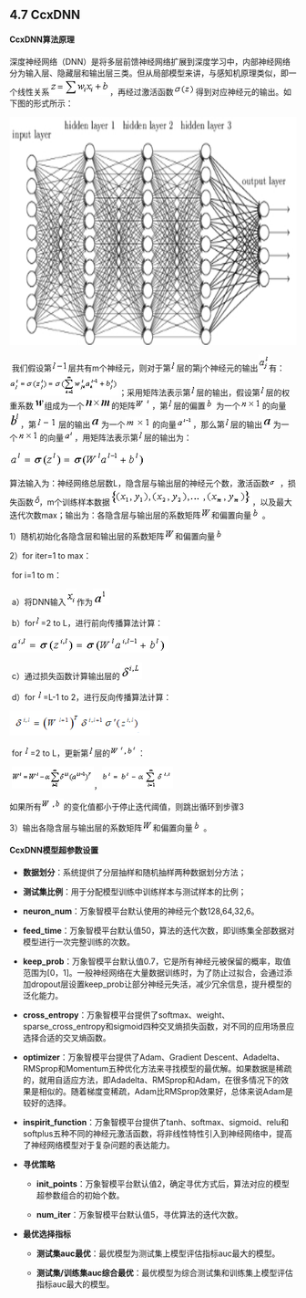 ## 4.7 CcxDNN

#### CcxDNN算法原理

​	深度神经网络（DNN）是将多层前馈神经网络扩展到深度学习中，内部神经网络分为输入层、隐藏层和输出层三类。但从局部模型来讲，与感知机原理类似，即一个线性关系![img](function_tools/wpsD4F2.tmp.png)，再经过激活函数![img](function_tools/wpsD503.tmp.png)得到对应神经元的输出。如下图的形式所示：

<div align=center><img width = '800' height ='400' src="function_tools/wpsD504.tmp.jpg" /></div>



​	我们假设第![img](function_tools/wpsD514.tmp.png)层共有m个神经元，则对于第![img](function_tools/wpsD525.tmp.png)层的第j个神经元的输出![img](function_tools/wpsD526.tmp.png)有：![img](function_tools/wpsD536.tmp.png)；采用矩阵法表示第![img](function_tools/wpsD537.tmp.png)层的输出，假设第![img](function_tools/wpsD538.tmp.png)层的权重系数![img](function_tools/wpsD549.tmp.png)组成为一个![img](function_tools/wpsD54A.tmp.png)的矩阵![img](function_tools/wpsD55B.tmp.png)，第![img](function_tools/wpsD56B.tmp.png)层的偏置![img](function_tools/wpsD56C.tmp.png)为一个![img](function_tools/wpsD57D.tmp.png)的向量![img](function_tools/wpsD57E.tmp.png)，第![img](function_tools/wpsD58F.tmp.png)层的输出![img](function_tools/wpsD590.tmp.png)为一个![img](function_tools/wpsD5A0.tmp.png)的向量![img](function_tools/wpsD5A1.tmp.png)，那么第![img](function_tools/wpsD5A2.tmp.png)层的输出![img](function_tools/wpsD5B3.tmp.png)为一个![img](function_tools/wpsD5B4.tmp.png)的向量![img](function_tools/wpsD5C4.tmp.png)，用矩阵法表示第![img](function_tools/wpsD5C5.tmp.png)层的输出为：

![img](function_tools/wpsD5D6.tmp.png)

算法输入为：神经网络总层数L，隐含层与输出层的神经元个数，激活函数![img](function_tools/wpsD5D7.tmp.png)，损失函数![img](function_tools/wpsD5E8.tmp.png)，m个训练样本数据![img](function_tools/wpsD5E9.tmp.png)，以及最大迭代次数max；输出为：各隐含层与输出层的系数矩阵![img](function_tools/wpsD5EA.tmp.png)和偏置向量![img](function_tools/wpsD5FA.tmp.png)。

1）随机初始化各隐含层和输出层的系数矩阵![img](function_tools/wpsD5FB.tmp.png)和偏置向量![img](function_tools/wpsD60C.tmp.png)

2）for iter=1 to max：

​	for i=1 to m：

​		a）将DNN输入![img](function_tools/wpsD60D.tmp.png)作为![img](function_tools/wpsD61E.tmp.png)

​		b）for![img](function_tools/wpsD61F.tmp.png)=2 to L，进行前向传播算法计算： 

![img](function_tools/wpsD62F.tmp.png)

​		c）通过损失函数计算输出层的![img](function_tools/wpsD630.tmp.png)

​		d）for ![img](function_tools/wpsD641.tmp.png)=L-1 to 2，进行反向传播算法计算： 

![1551412023025](function_tools\wpsD642.tmp)

​	for ![img](function_tools/wpsD652.tmp.png)=2 to L，更新第![img](function_tools/wpsD653.tmp.png)层的![img](function_tools/wpsD654.tmp.png)：

​								![img](function_tools/wpsD665.tmp.png)，![img](function_tools/wpsD666.tmp.png)

如果所有![img](function_tools/wpsD677.tmp.png)的变化值都小于停止迭代阈值，则跳出循环到步骤3

3）输出各隐含层与输出层的系数矩阵![img](function_tools/wpsD678.tmp.png)和偏置向量![img](function_tools/wpsD688.tmp.png)。

#### CcxDNN模型超参数设置

- **数据划分**：系统提供了分层抽样和随机抽样两种数据划分方法；

- **测试集比例**：用于分配模型训练中训练样本与测试样本的比例；

- **neuron_num**：万象智模平台默认使用的神经元个数128,64,32,6。

- **feed_time**：万象智模平台默认值50，算法的迭代次数，即训练集全部数据对模型进行一次完整训练的次数。

- **keep_prob**：万象智模平台默认值0.7，它是所有神经元被保留的概率，取值范围为[0，1]。一般神经网络在大量数据训练时，为了防止过拟合，会通过添加dropout层设置keep_prob让部分神经元失活，减少冗余信息，提升模型的泛化能力。

- **cross_entropy**：万象智模平台提供了softmax、weight、sparse_cross_entropy和sigmoid四种交叉熵损失函数，对不同的应用场景应选择合适的交叉熵函数。

- **optimizer**：万象智模平台提供了Adam、Gradient Descent、Adadelta、RMSprop和Momentum五种优化方法来寻找模型的最优解。如果数据是稀疏的，就用自适应方法，即Adadelta、RMSprop和Adam，在很多情况下的效果是相似的。随着梯度变稀疏，Adam比RMSprop效果好，总体来说Adam是较好的选择。

- **inspirit_function**：万象智模平台提供了tanh、softmax、sigmoid、relu和softplus五种不同的神经元激活函数，将非线性特性引入到神经网络中，提高了神经网络模型对于复杂问题的表达能力。

- **寻优策略**

  - **init_points**：万象智模平台默认值2，确定寻优方式后，算法对应的模型超参数组合的初始个数。

  - **num_iter**：万象智模平台默认值5，寻优算法的迭代次数。

- **最优选择指标**

  - **测试集auc最优**：最优模型为测试集上模型评估指标auc最大的模型。

  - **测试集/训练集auc综合最优**：最优模型为综合测试集和训练集上模型评估指标auc最大的模型。